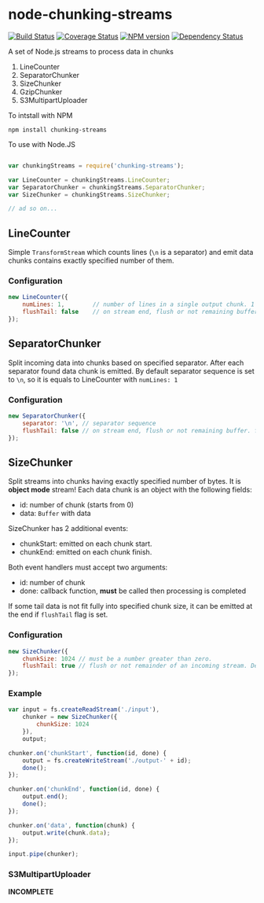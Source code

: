 node-chunking-streams
=====================

[![Build Status](https://travis-ci.org/Olegas/node-chunking-streams.png?branch=master)](https://travis-ci.org/Olegas/node-chunking-streams)
[![Coverage Status](https://coveralls.io/repos/Olegas/node-chunking-streams/badge.png)](https://coveralls.io/r/Olegas/node-chunking-streams)
[![NPM version](https://badge.fury.io/js/chunking-streams.png)](http://badge.fury.io/js/chunking-streams)
[![Dependency Status](https://gemnasium.com/Olegas/node-chunking-streams.png)](https://gemnasium.com/Olegas/node-chunking-streams)

A set of Node.js streams to process data in chunks

 1. LineCounter
 1. SeparatorChunker
 1. SizeChunker
 1. GzipChunker
 1. S3MultipartUploader

To intstall with NPM

```
npm install chunking-streams
```

To use with Node.JS

```javascript

var chunkingStreams = require('chunking-streams');

var LineCounter = chunkingStreams.LineCounter;
var SeparatorChunker = chunkingStreams.SeparatorChunker;
var SizeChunker = chunkingStreams.SizeChunker;

// ad so on...
```


LineCounter
-----------

Simple `TransformStream` which counts lines (`\n` is a separator) and emit data chunks contains exactly specified number
 of them.

### Configuration

```javascript
new LineCounter({
    numLines: 1,        // number of lines in a single output chunk. 1 is default
    flushTail: false    // on stream end, flush or not remaining buffer. false is default
});
```

SeparatorChunker
----------------


Split incoming data into chunks based on specified separator. After each separator found data chunk is emitted.
By default separator sequence is set to `\n`, so it is equals to LineCounter with `numLines: 1`

### Configuration

```javascript
new SeparatorChunker({
    separator: '\n', // separator sequence
    flushTail: false // on stream end, flush or not remaining buffer. false is default
});
```

SizeChunker
-----------

Split streams into chunks having exactly specified number of bytes. It is **object mode** stream!
Each data chunk is an object with the following fields:

  - id: number of chunk (starts from 0)
  - data: `Buffer` with data

SizeChunker has 2 additional events:

  - chunkStart: emitted on each chunk start.
  - chunkEnd: emitted on each chunk finish.

Both event handlers must accept two arguments:

  - id: number of chunk
  - done: callback function, **must** be called then processing is completed

If some tail data is not fit fully into specified chunk size, it can be emitted at the end if `flushTail` flag is set.

### Configuration

```javascript
new SizeChunker({
    chunkSize: 1024 // must be a number greater than zero.
    flushTail: true // flush or not remainder of an incoming stream. Defaults to false
});
```

### Example
```javascript
var input = fs.createReadStream('./input'),
    chunker = new SizeChunker({
        chunkSize: 1024
    }),
    output;

chunker.on('chunkStart', function(id, done) {
    output = fs.createWriteStream('./output-' + id);
    done();
});

chunker.on('chunkEnd', function(id, done) {
    output.end();
    done();
});

chunker.on('data', function(chunk) {
    output.write(chunk.data);
});

input.pipe(chunker);
```

### S3MultipartUploader

**INCOMPLETE**
